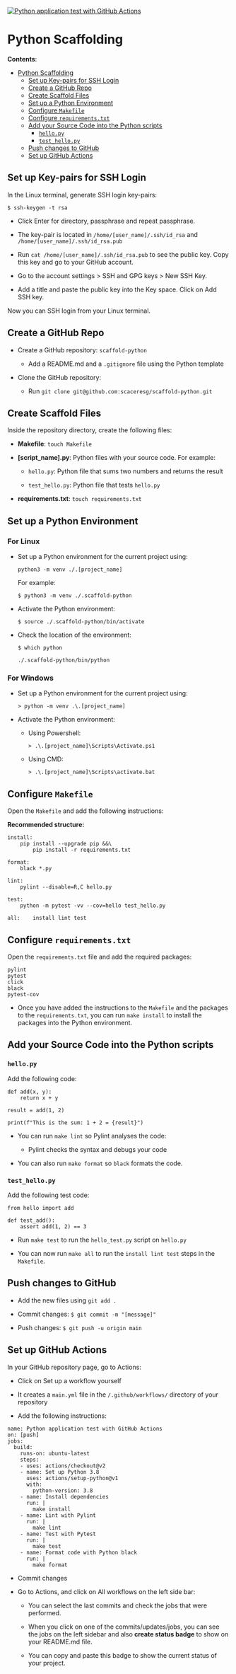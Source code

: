 [![Python application test with GitHub Actions](https://github.com/scaceresg/scaffold-python/actions/workflows/main.yml/badge.svg)](https://github.com/scaceresg/scaffold-python/actions/workflows/main.yml)

# Python Scaffolding 

**Contents**:

- [Python Scaffolding](#python-scaffolding)
  - [Set up Key-pairs for SSH Login](#set-up-key-pairs-for-ssh-login)
  - [Create a GitHub Repo](#create-a-github-repo)
  - [Create Scaffold Files](#create-scaffold-files)
  - [Set up a Python Environment](#set-up-a-python-environment)
  - [Configure `Makefile`](#configure-makefile)
  - [Configure `requirements.txt`](#configure-requirementstxt)
  - [Add your Source Code into the Python scripts](#add-your-source-code-into-the-python-scripts)
    - [`hello.py`](#hellopy)
    - [`test_hello.py`](#test_hellopy)
  - [Push changes to GitHub](#push-changes-to-github)
  - [Set up GitHub Actions](#set-up-github-actions)


## Set up Key-pairs for SSH Login

In the Linux terminal, generate SSH login key-pairs:

`$ ssh-keygen -t rsa`

* Click Enter for directory, passphrase and repeat passphrase.

* The key-pair is located in `/home/[user_name]/.ssh/id_rsa` and 
`/home/[user_name]/.ssh/id_rsa.pub`

* Run `cat /home/[user_name]/.ssh/id_rsa.pub` to see the public key.
Copy this key and go to your GitHub account.

* Go to the account settings > SSH and GPG keys > New SSH Key.

* Add a title and paste the public key into the Key space. Click on 
Add SSH key.

Now you can SSH login from your Linux terminal.

## Create a GitHub Repo

* Create a GitHub repository: `scaffold-python` 

  - Add a README.md and a `.gitignore` file using the Python 
  template

* Clone the GitHub repository:

  - Run `git clone git@github.com:scaceresg/scaffold-python.git`

## Create Scaffold Files

Inside the repository directory, create the following files:

* **Makefile**: `touch Makefile`

* **[script_name].py**: Python files with your source code. For 
example:
    
  - `hello.py`: Python file that sums two numbers and returns the 
  result
 
  - `test_hello.py`: Python file that tests `hello.py`

* **requirements.txt**: `touch requirements.txt` 

## Set up a Python Environment

### For Linux

* Set up a Python environment for the current project using:

  ```
  python3 -m venv ./.[project_name]
  ```

  For example:

  ```
  $ python3 -m venv ./.scaffold-python
  ```

* Activate the Python environment:

  ```
  $ source ./.scaffold-python/bin/activate
  ```

* Check the location of the environment:

  ```
  $ which python
  ```
  ```
  ./.scaffold-python/bin/python
  ```

### For Windows

* Set up a Python environment for the current project using:

  ```
  > python -m venv .\.[project_name]
  ```

* Activate the Python environment:

  - Using Powershell:

    ```
    > .\.[project_name]\Scripts\Activate.ps1
    ```
    
  - Using CMD:

    ```
    > .\.[project_name]\Scripts\activate.bat
    ```

## Configure `Makefile`

Open the `Makefile` and add the following instructions:

**Recommended structure:**

```
install:
	pip install --upgrade pip &&\
		pip install -r requirements.txt

format:
	black *.py

lint:
	pylint --disable=R,C hello.py

test:
	python -m pytest -vv --cov=hello test_hello.py

all:    install lint test
```

## Configure `requirements.txt`

Open the `requirements.txt` file and add the required packages:

```
pylint
pytest
click
black
pytest-cov
```

* Once you have added the instructions to the `Makefile` and the 
packages to the `requirements.txt`, you can run `make install`
to install the packages into the Python environment.

## Add your Source Code into the Python scripts

### `hello.py`

Add the following code:

```
def add(x, y):
    return x + y

result = add(1, 2)

print(f"This is the sum: 1 + 2 = {result}")                                                       
```

* You can run `make lint` so Pylint analyses the code:

  - Pylint checks the syntax and debugs your code

* You can also run `make format` so `black` formats the 
code.

### `test_hello.py`

Add the following test code:

```
from hello import add

def test_add():
    assert add(1, 2) == 3
```

* Run `make test` to run the `hello_test.py` script on
`hello.py`

* You can now run `make all` to run the `install lint test`
steps in the `Makefile`.

## Push changes to GitHub

* Add the new files using `git add .`

* Commit changes: `$ git commit -m "[message]"`

* Push changes: `$ git push -u origin main`

## Set up GitHub Actions

In your GitHub repository page, go to Actions:

* Click on Set up a workflow yourself

* It creates a `main.yml` file in the `/.github/workflows/` 
directory of your repository

* Add the following instructions:

```
name: Python application test with GitHub Actions
on: [push]
jobs:
  build:
    runs-on: ubuntu-latest
    steps:
    - uses: actions/checkout@v2
    - name: Set up Python 3.8
      uses: actions/setup-python@v1
      with:
        python-version: 3.8
    - name: Install dependencies
      run: |
        make install
    - name: Lint with Pylint
      run: |
        make lint
    - name: Test with Pytest
      run: |
        make test
    - name: Format code with Python black
      run: |
        make format
```

* Commit changes

* Go to Actions, and click on All workflows on the left side 
bar:

  - You can select the last commits and check the jobs that 
  were performed.

  - When you click on one of the commits/updates/jobs, you can 
  see the jobs on the left sidebar and also **create status badge** 
  to show on your README.md file.

  - You can copy and paste this badge to show the current 
  status of your project.
